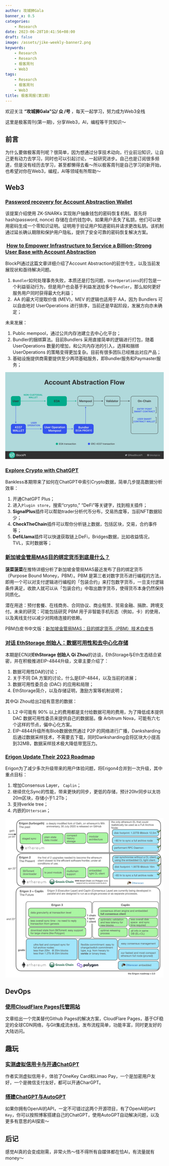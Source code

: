 ```yaml
---
author: 攻城狮Gala
banner_x: 0.5
categories:
    - Research
date: 2023-06-28T10:41:56+08:00
draft: false
image: /assets/jike-weekly-banner2.png
keywords:
    - Research
    - Research
    - 极客周刊
    - Web3
tags:
    - Research
    - 极客周刊
    - Web3
title: 极客周报(第1期)
---
```


<!----- [Research](/tags/Research) [极客周刊](/tags/极客周刊) [Web3](/tags/Web3)  ----->

欢迎关注 **“攻城狮Gala”公/ 众 /号** ，每天一起学习，努力成为Web3全栈

这里是极客周刊(第一期)，分享Web3，AI，编程等干货知识～

## 前言

为什么要做极客周刊呢？很简单，因为想通过分享技术动向，行业前沿知识，让自己更有动力去学习，同时也可以引起讨论，一起研究进步。自己也是订阅很多频道，但是没有经历去学习，甚至都懒得去看～所以极客周刊是自己学习的新开始，也希望对你在Web3，编程，AI等领域有所帮助～

## Web3

### [Password recovery for Account Abstraction Wallet](https://ethresear.ch/t/password-recovery-for-account-abstraction-wallet/15923)

该提案介绍使用 ZK-SNARKs 实现账户抽象钱包的密码恢复机制。首先将 hash(password, nonce) 存储在合约钱包中。如果用户丢失了私钥，他们可以使用密码生成一个零知识证明。证明用于验证用户知道密码并请求更改私钥。该机制通过延长确认期限和保护用户隐私，提供了安全可靠的密码恢复解决方案。

###  [How to Empower Infrastructure to Service a Billion-Strong User Base with Account Abstraction](https://medium.com/@blockpi/how-to-empower-infrastructure-to-service-a-billion-strong-user-base-with-account-abstraction-7a2664a932d3)

BlockPI通过这篇文章详细介绍了Account Abstraction的前世今生，以及当前发展现状和亟待解决问题。
1. `Bundler`如何处理事务失败，本质还是打包问题，`UserOperations`的打包是一个利益驱动行为，但是用户也会基于利益发送给多个`Bundler`，那么如何更好服务用户同时获得最大化利益；
2.  AA 的最大可提取价值 (MEV)，MEV 的逻辑也适用于 AA，因为 Bundlers 可以自由地对 UserOperations 进行排序，当前还是早起阶段，发展方向亦未确定；

未来发展：
1. Public mempool，通过公共内存池建立去中心化平台；
2. Bundler的捆绑算法。目前Bundlers 采用直接简单的逻辑进行打包，随着 UserOperations 数量的增加，和公共内存池的引入，选择和捆绑 UserOperations 的策略变得更加复杂。目前有很多团队已经推出对应产品；
3. 基础设施提供商需要提供至少两项基础服务，即Bundler服务和Paymaster服务；

![Pasted image 20230709232156.png](/assets/Pasted%20image%2020230709232156.png)

### [Explore Crypto with ChatGPT](https://www.bankless.com/step-up-your-crypto-analysis-with-chatgpt)

Bankless本期带来了如何在ChatGPT中索引Crypto数据，简单几步提高数据分析效率：
1. 开通ChatGPT Plus；
2. 进入`Plugin store`，搜索“crypto,” “DeFi”等关键字，找到相关插件；
3. **SignalPlus**插件可以帮助trader分析代币分布，交易热度等，当前NFT数据较少；
4. **CheckTheChain**插件可以帮你分析链上数据，包括区块，交易，合约事件等；
5. **DefiLlama**插件可以快速获取链上DeFi，Bridges数据，比如收益情况，TVL，实时数据等；

### [新加坡金管局MAS目的绑定货币到底是什么？](https://twitter.com/wzxznl/status/1675398032354050050)

**菠菜菠菜**在推特详细分析了新加坡金管局MAS最近发布了目的绑定货币（Purpose Bound Money，PBM）。PBM 是第三者对数字货币进行编程的方法，即用一个可以对支付逻辑进行编程的「包装合约」来打包数字货币，一旦支付逻辑条件满足，收款人就可以从「包装合约」中取出数字货币，使得货币本身仍然保持同质化。

潜在用途：预付套餐、在线商务、合同协议、商业租赁、贸易金融、捐款、跨境支付。未来的研究：可能包括研究 PBM 用于非智能手机形态（例如，卡）的使用，以及离线支付以减少对网络连接的依赖。

PBM白皮书中文版：[新加坡金管局MAS：目的绑定货币（PBM）技术白皮书](https://mirror.xyz/bocaibocai.eth/roM8SqO8Z6_iCtdo3eEMxS8HyenKO96Hsrkln_F5WVA)

### [对话 EthStorage 创始人：数据可用性和去中心化存储](https://mp.weixin.qq.com/s/1K8ue0jkER_QuXXsZUNbRw?utm_source=substack&utm_medium=email)

本期是ECN对**EthStorage 创始人 Qi Zhou**的访谈，EthStorage与Eth生态结合紧密，并在积极推进EIP-4844升级，文章主要介绍了：
1. 数据可用性DA的讨论；
2. 关于不同 DA 方案的讨论，什么是EIP-4844，以及当前的进展；
3. 数据可用性委员会 (DAC) 的应用和局限；
4. EthStorage简介，以及存储证明，激励方案等机制说明；

其中Qi Zhou给出2组有意思的数据：
1. L2 中可能有 90% 以上的费用都是支付给数据可用的费用，为了降低成本提供 DAC 数据可用性委员来提供自己的数据层。像 Arbitrum Nova，可能有六七个这样的节点，偏中心化方案。
2. EIP-4844升级所有Blob数据依然通过 P2P 的网络进行广播，Danksharding 后通过数据采样技术，不需要去下载，同时Danksharding会将区块大小提高到32MB，数据采样技术极大降低带宽压力。

### [Erigon Update Their 2023 Roadmap](https://twitter.com/ErigonEth/status/1677731373262446597)

Erigon为了减少多次升级带来的用户体验问题，将Erigon4合并到一次升级，其中重点目标：
1. 增加Consensus Layer， `Caplin`；
2. 继续优化Sync的性能，带来更快的同步，更低的存储，预计20hr同步以太坊20m区块，存储小于1.2Tb；
3. 支持verkle tree；
4. 内嵌的`Otterscan`；

![Pasted image 20230709215613.png](/assets/Pasted%20image%2020230709215613.png)

## DevOps

### [使用CloudFlare Pages托管网站](https://blog.galacoding.fun/blog/devops/%E4%BD%BF%E7%94%A8cloudflare-pages%E6%89%98%E7%AE%A1%E7%BD%91%E7%AB%99/)

文章给出一个完美替代Github Pages的解决方案，CloudFlare Pages，基于CF稳定的全球CDN网络，与Git集成流水线，发布流程简单，功能丰富，同时更友好的大陆访问。

## 趣玩

### [实测虚拟信用卡与开通ChatGPT](https://blog.galacoding.fun/blog/misc/%E5%AE%9E%E6%B5%8B%E8%99%9A%E6%8B%9F%E4%BF%A1%E7%94%A8%E5%8D%A1%E4%B8%8E%E5%BC%80%E9%80%9Achatgpt/)

作者实测虚拟信用卡，体验了OneKey Card和Limao Pay，一个是加密用户友好，一个是微信支付友好，都可以开通CharGPT。

### [搭建ChatGPT与AutoGPT](https://blog.galacoding.fun/blog/misc/%E6%90%AD%E5%BB%BAchatgpt%E4%B8%8Eautogpt/)

如果你拥有OpenAI的API，一定不可错过这两个开源项目，有了OpenAI的`API Key`，你可以按照博客搭建自己的ChatGPT，使用AutoGPT自动解决问题，以及更多有意思的AI探索～

## 后记

感觉AI真的会变成刚需，非常火热～怪不得所有自媒体都在恰AI，有流量就有money～

